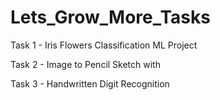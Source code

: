# Lets_Grow_More_Tasks

Task 1 - Iris Flowers Classification ML Project

Task 2 - Image to Pencil Sketch with 

Task 3 - Handwritten Digit Recognition
